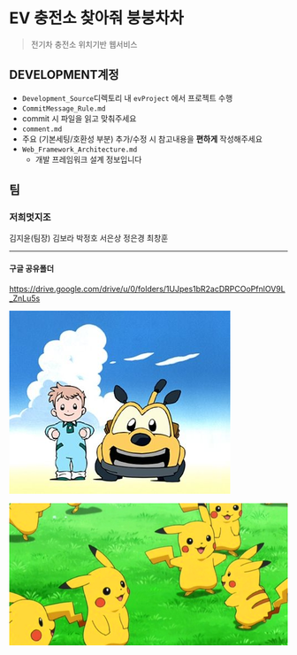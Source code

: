 # EV 충전소 찾아줘 붕붕차차

> 전기차 충전소 위치기반 웹서비스

## DEVELOPMENT계정

- `Development_Source`디렉토리 내 `evProject` 에서 프로젝트 수행
-  `CommitMessage_Rule.md` 
  - commit 시 파일을 읽고 맞춰주세요
-  `comment.md`
  - 주요 (기본세팅/호환성 부분)  추가/수정 시 참고내용을 **편하게** 작성해주세요
- `Web_Framework_Architecture.md`
  - 개발 프레임워크 설계 정보입니다

## 팀

### 저희멋지조

김지윤(팀장) 김보라 박정호 서은상 정은경 최창훈

---

#### 구글 공유폴더

https://drive.google.com/drive/u/0/folders/1UJpes1bR2acDRPCOoPfnlOV9L_ZnLu5s 



![bungbungchacha](README.assets/bung.jpg)

![bungbungchacha](README.assets/pika.png)




